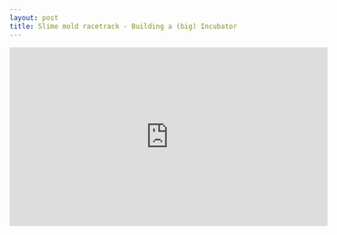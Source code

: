 ```yaml
---
layout: post
title: Slime mold racetrack - Building a (big) Incubator
---
```

<iframe width="560" height="315" src="https://www.youtube.com/embed/s4_ULP1L-sM" frameborder="0" allowfullscreen></iframe>
